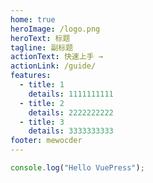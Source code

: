 ```yaml
---
home: true
heroImage: /logo.png
heroText: 标题
tagline: 副标题
actionText: 快速上手 →
actionLink: /guide/
features:
  - title: 1
    details: 1111111111
  - title: 2
    details: 2222222222
  - title: 3
    details: 3333333333
footer: mewocder
---
```


```js
console.log("Hello VuePress");
```
